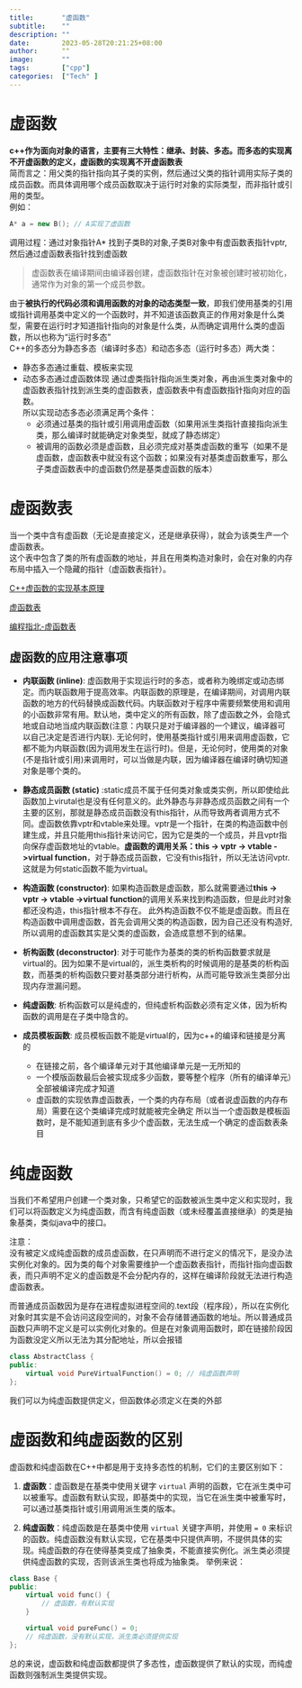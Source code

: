```yaml
---
title:       "虚函数"
subtitle:    ""
description: ""
date:        2023-05-28T20:21:25+08:00
author:      ""
image:       ""
tags:        ["cpp"]
categories:  ["Tech" ]
---
```


# 虚函数

**c++作为面向对象的语言，主要有三大特性：继承、封装、多态。而多态的实现离不开虚函数的定义，虚函数的实现离不开虚函数表**  
简而言之：用父类的指针指向其子类的实例，然后通过父类的指针调用实际子类的成员函数。而具体调用哪个成员函数取决于运行时对象的实际类型，而非指针或引用的类型。  
例如：
```c++
A* a = new B(); // A实现了虚函数
```
调用过程：通过对象指针A* 找到子类B的对象,子类B对象中有虚函数表指针vptr, 然后通过虚函数表指针找到虚函数
> 虚函数表在编译期间由编译器创建，虚函数指针在对象被创建时被初始化，通常作为对象的第一个成员参数。  

由于**被执行的代码必须和调用函数的对象的动态类型一致**，即我们使用基类的引用或指针调用基类中定义的一个函数时，并不知道该函数真正的作用对象是什么类型，需要在运行时才知道指针指向的对象是什么类，从而确定调用什么类的虚函数，所以也称为“运行时多态”  
C++的多态分为静态多态（编译时多态）和动态多态（运行时多态）两大类：
- 静态多态通过重载、模板来实现
- 动态多态通过虚函数体现
    通过虚类指针指向派生类对象，再由派生类对象中的虚函数表指针找到派生类的虚函数表，虚函数表中有虚函数指针指向对应的函数。  
    所以实现动态多态必须满足两个条件：
    - 必须通过基类的指针或引用调用虚函数（如果用派生类指针直接指向派生类，那么编译时就能确定对象类型，就成了静态绑定）
    - 被调用的函数必须是虚函数，且必须完成对基类虚函数的重写（如果不是虚函数，虚函数表中就没有这个函数；如果没有对基类虚函数重写，那么子类虚函数表中的虚函数仍然是基类虚函数的版本）

# 虚函数表  
当一个类中含有虚函数（无论是直接定义，还是继承获得），就会为该类生产一个虚函数表。  
这个表中包含了类的所有虚函数的地址，并且在用类构造对象时，会在对象的内存布局中插入一个隐藏的指针（虚函数表指针）。  

[C++虚函数的实现基本原理](https://jacktang816.github.io/post/virtualfunction/#%E8%99%9A%E5%87%BD%E6%95%B0%E7%9A%84%E5%86%85%E5%AD%98%E5%88%86%E5%B8%83)  

[虚函数表](https://zhuanlan.zhihu.com/p/365765942)  

[编程指北-虚函数表](https://csguide.cn/cpp/object_oriented/virtual_function.html#c-对象模型)

## 虚函数的应用注意事项
- **内联函数 (inline)**:
虚函数用于实现运行时的多态，或者称为晚绑定或动态绑定。而内联函数用于提高效率。内联函数的原理是，在编译期间，对调用内联函数的地方的代码替换成函数代码。内联函数对于程序中需要频繁使用和调用的小函数非常有用。默认地，类中定义的所有函数，除了虚函数之外，会隐式地或自动地当成内联函数(注意：内联只是对于编译器的一个建议，编译器可以自己决定是否进行内联).
无论何时，使用基类指针或引用来调用虚函数，它都不能为内联函数(因为调用发生在运行时)。但是，无论何时，使用类的对象(不是指针或引用)来调用时，可以当做是内联，因为编译器在编译时确切知道对象是哪个类的。

- **静态成员函数 (static)** :static成员不属于任何类对象或类实例，所以即使给此函数加上virutal也是没有任何意义的。此外静态与非静态成员函数之间有一个主要的区别，那就是静态成员函数没有this指针，从而导致两者调用方式不同。虚函数依靠vptr和vtable来处理。vptr是一个指针，在类的构造函数中创建生成，并且只能用this指针来访问它，因为它是类的一个成员，并且vptr指向保存虚函数地址的vtable。**虚函数的调用关系：this -> vptr -> vtable ->virtual function**，对于静态成员函数，它没有this指针，所以无法访问vptr. 这就是为何static函数不能为virtual。

- **构造函数 (constructor)**:
如果构造函数是虚函数，那么就需要通过**this -> vptr -> vtable ->virtual function**的调用关系来找到构造函数，但是此时对象都还没构造，this指针根本不存在。  此外构造函数不仅不能是虚函数。而且在构造函数中调用虚函数，首先会调用父类的构造函数，因为自己还没有构造好, 所以调用的虚函数其实是父类的虚函数，会造成意想不到的结果。

- **析构函数 (deconstructor)**:
对于可能作为基类的类的析构函数要求就是virtual的。因为如果不是virtual的，派生类析构的时候调用的是基类的析构函数，而基类的析构函数只要对基类部分进行析构，从而可能导致派生类部分出现内存泄漏问题。

- **纯虚函数**:
析构函数可以是纯虚的，但纯虚析构函数必须有定义体，因为析构函数的调用是在子类中隐含的。

- **成员模板函数**:
    成员模板函数不能是virtual的，因为c++的编译和链接是分离的
    - 在链接之前，各个编译单元对于其他编译单元是一无所知的
    - 一个模版函数最后会被实现成多少函数，要等整个程序（所有的编译单元）全部被编译完成才知道
    - 虚函数的实现依靠虚函数表，一个类的内存布局（或者说虚函数的内存布局）需要在这个类编译完成时就能被完全确定
    所以当一个虚函数是模板函数时，是不能知道到底有多少个虚函数，无法生成一个确定的虚函数表条目

# 纯虚函数  

当我们不希望用户创建一个类对象，只希望它的函数被派生类中定义和实现时，我们可以将函数定义为纯虚函数，而含有纯虚函数（或未经覆盖直接继承）的类是抽象基类，类似java中的接口。  
  
注意：  
没有被定义成纯虚函数的成员虚函数，在只声明而不进行定义的情况下，是没办法实例化对象的。因为类的每个对象需要维护一个虚函数表指针，而指针指向虚函数表，而只声明不定义的虚函数是不会分配内存的，这样在编译阶段就无法进行构造虚函数表。  

而普通成员函数因为是存在进程虚拟进程空间的.text段（程序段），所以在实例化对象时其实是不会访问这段空间的，对象不会存储普通函数的地址。所以普通成员函数只声明不定义是可以实例化对象的。但是在对象调用函数时，即在链接阶段因为函数没定义所以无法为其分配地址，所以会报错
```c++
class AbstractClass {
public:
    virtual void PureVirtualFunction() = 0; // 纯虚函数声明
};
```
我们可以为纯虚函数提供定义，但函数体必须定义在类的外部

# 虚函数和纯虚函数的区别

虚函数和纯虚函数在C++中都是用于支持多态性的机制，它们的主要区别如下：

1. **虚函数**：虚函数是在基类中使用关键字 `virtual` 声明的函数，它在派生类中可以被重写。虚函数有默认实现，即基类中的实现，当它在派生类中被重写时，可以通过基类指针或引用调用派生类的版本。

2. **纯虚函数**：纯虚函数是在基类中使用 `virtual` 关键字声明，并使用 `= 0` 来标识的函数。纯虚函数没有默认实现，它在基类中只提供声明，不提供具体的实现。纯虚函数的存在使得基类变成了抽象类，不能直接实例化。派生类必须提供纯虚函数的实现，否则该派生类也将成为抽象类。
举例来说：

```cpp
class Base {
public:
    virtual void func() { 
        // 虚函数，有默认实现
    }

    virtual void pureFunc() = 0; 
    // 纯虚函数，没有默认实现，派生类必须提供实现
};
```

总的来说，虚函数和纯虚函数都提供了多态性，虚函数提供了默认的实现，而纯虚函数则强制派生类提供实现。